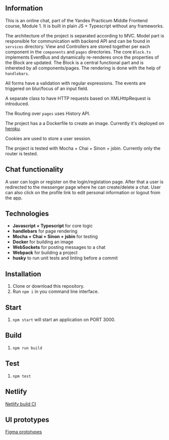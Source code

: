 ## Information

This is an online chat, part of the Yandex Practicum Middle Frontend course, Module 1.
It is built in plain JS + Typescript without any frameworks.

The architecture of the project is separated according to MVC.
Model part is responsible for communication with backend API and can be found in `services` directory.
View and Controllers are stored together per each component in the `components` and `pages` directories.
The core `Block.ts` implements EventBus and dynamically re-renderes once the properties of the Block are updated. The Block is a central functional part and is inhereted by all components/pages. 
The rendering is done with the help of `handlebars`.

All forms have a validation with regular expressions. The events are triggered on blur/focus of an input field.

A separate class to have HTTP requests based on XMLHttpRequest is introduced.

The Routing over `pages` uses History API.

The project has a a Dockerfile to create an image. Currently it's deployed on [heroku](https://fast-hamlet-74665.herokuapp.com/).

Cookies are used to store a user session.

The project is tested with Mocha + Chai + Sinon + jsbin. Currently only the router is tested.

## Chat functionality

A user can login or register on the login/registation page. 
After that a user is redirected to the messenger page where he can create/delete a chat.
User can also click on the profile link to edit personal information or logout from the app.

## Technologies

* **Javascript + Typescript** for core logic
* **handlebars** for page rendering
* **Mocha + Chai + Sinon + jsbin** for testing
* **Docker** for building an image
* **WebSockets** for posting messages to a chat
* **Webpack** for building a project
* **husky** to run unit tests and linting before a commit

## Installation

1. Clone or download this repository.
2. Run `npm i` in you command line interface.

## Start

1. `npm start` will start an application on PORT 3000.

## Build

1. `npm run build`

## Test

1. `npm test`

## Netlify
[Netlify build CI](https://zen-johnson-0174eb.netlify.app)

## UI prototypes
[Figma prototypes](https://www.figma.com/file/0tnzcPJnhbMgOgE5XtB8qA/Chat-(Copy)?node-id=0%3A1)

